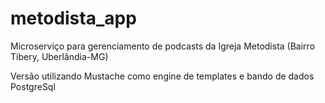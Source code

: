 # metodista_app
Microserviço para gerenciamento de podcasts da Igreja Metodista (Bairro Tibery, Uberlândia-MG)

Versão utilizando Mustache como engine de templates e bando de dados PostgreSql
